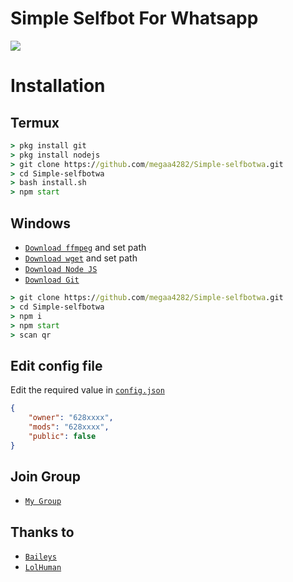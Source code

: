 # Simple Selfbot For Whatsapp

<img align="center" height="auto" src="https://i.ibb.co/MP9r17Q/on-Twitter.jpg"/>

# Installation

## Termux
```cmd
> pkg install git
> pkg install nodejs
> git clone https://github.com/megaa4282/Simple-selfbotwa.git
> cd Simple-selfbotwa
> bash install.sh
> npm start
```
## Windows
* [`Download ffmpeg`](https://ffmpeg.org/download.html#build-windows) and set path
* [`Download wget`](https://eternallybored.org/misc/wget/releases/) and set path
* [`Download Node JS`](https://nodejs.org/en/download/)
* [`Download Git`](https://git-scm.com/downloads)
```cmd
> git clone https://github.com/megaa4282/Simple-selfbotwa.git
> cd Simple-selfbotwa
> npm i
> npm start
> scan qr
```

## Edit config file
Edit the required value in [`config.json`](https://github.com/megaa4282/Simple-selfbotwa/blob/main/config.json)
```json
{
    "owner": "628xxxx",
    "mods": "628xxxx",
    "public": false
}
```

## Join Group
* [`My Group`](https://chat.whatsapp.com/JYb7i2b4GbICa0fk17KHOk)

## Thanks to
* [`Baileys`](https://github.com/adiwajshing/Baileys)
* [`LolHuman`](https://github.com/LoL-Human)
